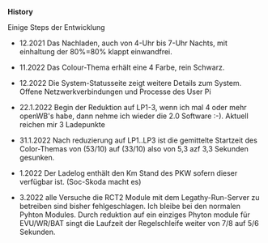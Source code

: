**History**

Einige Steps der Entwicklung


- 12.2021 Das Nachladen, auch von 4-Uhr bis 7-Uhr Nachts, mit einhaltung der 80%=80% klappt einwandfrei.

- 11.2022 Das Colour-Thema erhält eine 4 Farbe, rein Schwarz.

- 12.2022 Die System-Statusseite zeigt weitere Details zum System. Offene Netzwerkverbindungen und Processe des User Pi

 
- 22.1.2022 Begin der Reduktion auf LP1-3, wenn ich mal 4 oder mehr openWB's habe, dann nehme ich wieder die 2.0 Software :-). Aktuell reichen mir 3 Ladepunkte

- 31.1.2022 Nach reduzierung auf LP1..LP3 ist die gemittelte Startzeit des Color-Themas von (53/10) auf (33/10) also von 5,3 azf 3,3 Sekunden gesunken.

- 1.2022 Der Ladelog enthält den Km Stand des PKW sofern dieser verfügbar ist. (Soc-Skoda macht es)

- 3.2022 alle Versuche die RCT2 Module mit dem Legathy-Run-Server zu betreiben sind bisher fehlgeschlagen. Ich bleibe bei den normalen Pyhton Modules. Durch reduktion auf ein einziges Phyton module für EVU/WR/BAT singt die Laufzeit der Regelschleife weiter von 7/8 auf 5/6 Sekunden.
